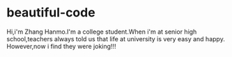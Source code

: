 # beautiful-code
  Hi,i'm Zhang Hanmo.I'm a college student.When i'm at senior high school,teachers always told us that life at university is very easy and happy.
However,now i find they were joking!!!
